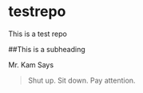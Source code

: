 # testrepo
This is a test repo

##This is a subheading

Mr. Kam Says
>Shut up.
>Sit down.
>Pay attention.
